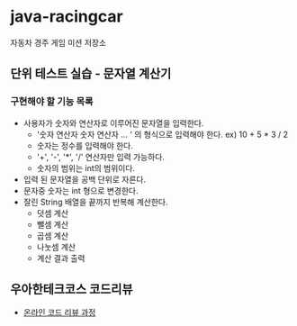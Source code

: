 # java-racingcar
자동차 경주 게임 미션 저장소

## 단위 테스트 실습 - 문자열 계산기
### 구현해야 할 기능 목록
- 사용자가 숫자와 연산자로 이루어진 문자열을 입력한다.
    - '숫자 연산자 숫자 연산자 ... ' 의 형식으로 입력해야 한다. ex) 10 + 5 * 3 / 2
    - 숫자는 정수를 입력해야 한다.
    - '+', '-', '*', '/' 연산자만 입력 가능하다.
    - 숫자의 범위는 int의 범위이다.
- 입력 된 문자열을 공백 단위로 자른다.
- 문자중 숫자는 int 형으로 변경한다.
- 잘린 String 배열을 끝까지 반복해 계산한다.
    - 덧셈 계산
    - 뺄셈 계산
    - 곱셈 계산
    - 나눗셈 계산
    - 계산 결과 출력


## 우아한테크코스 코드리뷰
* [온라인 코드 리뷰 과정](https://github.com/woowacourse/woowacourse-docs/blob/master/maincourse/README.md)